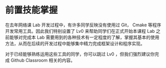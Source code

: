 # 前置技能掌握

在去年网络课 Lab 开发过程中，有许多同学反映没有使用过 Git， Cmake 等程序开发常用工具。因此我们特别设置了 Lv0 来帮助同学们在正式开始本课程 Lab 之前能够对完成本 Lab 需要用到的各种技术有一定程度的了解，掌握其基本的使用方法，从而在后续的开发过程中能够集中精力完成框架设计和程序实现。

对于已经能够熟练运用这些工具的同学，你可以跳过 Lv0 ，但我们强烈建议你完成 Github Classroom 相关的内容。 